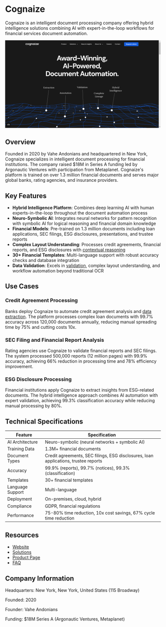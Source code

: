# Cognaize

Cognaize is an intelligent document processing company offering hybrid intelligence solutions combining AI with expert-in-the-loop workflows for financial services document automation.

![Cognaize](assets/cognaize.png)

## Overview

Founded in 2020 by Vahe Andonians and headquartered in New York, Cognaize specializes in intelligent document processing for financial institutions. The company raised $18M in Series A funding led by Argonautic Ventures with participation from Metaplanet. Cognaize's platform is trained on over 1.3 million financial documents and serves major global banks, rating agencies, and insurance providers.

## Key Features

- **Hybrid Intelligence Platform**: Combines deep learning AI with human experts-in-the-loop throughout the document automation process
- **Neuro-Symbolic AI**: Integrates neural networks for pattern recognition with symbolic AI for logical reasoning and financial domain knowledge
- **Financial Models**: Pre-trained on 1.3 million documents including loan applications, SEC filings, ESG disclosures, presentations, and trustee reports
- **Complex Layout Understanding**: Processes credit agreements, financial reports, and ESG disclosures with [contextual reasoning](../../capabilities/document-understanding/index.md)
- **30+ Financial Templates**: Multi-language support with robust accuracy checks and database integration
- **Data Validation**: Excels in [validation](../../capabilities/quality-and-verification/index.md), complex layout understanding, and workflow automation beyond traditional OCR

## Use Cases

### Credit Agreement Processing
Banks deploy Cognaize to automate credit agreement analysis and [data extraction](../../capabilities/extraction/index.md). The platform processes complex loan documents with 99.7% accuracy across 120,000 documents annually, reducing manual spreading time by 75% and cutting costs 10x.

### SEC Filing and Financial Report Analysis
Rating agencies use Cognaize to validate financial reports and SEC filings. The system processed 500,000 reports (12 million pages) with 99.9% accuracy, achieving 66% reduction in processing time and 78% efficiency improvement.

### ESG Disclosure Processing
Financial institutions apply Cognaize to extract insights from ESG-related documents. The hybrid intelligence approach combines AI automation with expert validation, achieving 99.3% classification accuracy while reducing manual processing by 80%.

## Technical Specifications

| Feature | Specification |
|---------|---------------|
| AI Architecture | Neuro-symbolic (neural networks + symbolic AI) |
| Training Data | 1.3M+ financial documents |
| Document Types | Credit agreements, SEC filings, ESG disclosures, loan applications, trustee reports |
| Accuracy | 99.9% (reports), 99.7% (notices), 99.3% (classification) |
| Templates | 30+ financial templates |
| Language Support | Multi-language |
| Deployment | On-premises, cloud, hybrid |
| Compliance | GDPR, financial regulations |
| Performance | 75-80% time reduction, 10x cost savings, 67% cycle time reduction |

## Resources

- [Website](https://www.cognaize.com/)
- [Solutions](https://www.cognaize.com/solutions)
- [Product Page](https://www.cognaize.com/product)
- [FAQ](https://www.cognaize.com/faq)

## Company Information

Headquarters: New York, New York, United States (115 Broadway)

Founded: 2020

Founder: Vahe Andonians

Funding: $18M Series A (Argonautic Ventures, Metaplanet)
